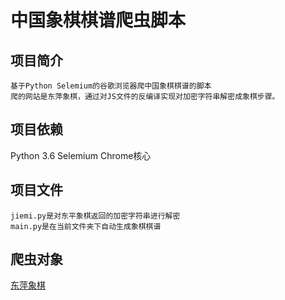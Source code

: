 中国象棋棋谱爬虫脚本
====
项目简介
----
    基于Python Selemium的谷歌浏览器爬中国象棋棋谱的脚本
    爬的网站是东萍象棋，通过对JS文件的反编译实现对加密字符串解密成象棋步骤。
    
项目依赖
----
Python 3.6
Selemium
Chrome核心

项目文件
----
    jiemi.py是对东平象棋返回的加密字符串进行解密
    main.py是在当前文件夹下自动生成象棋棋谱

爬虫对象
----
[东萍象棋](http://www.dpxq.com)

